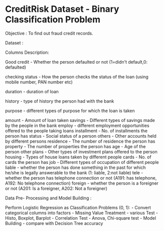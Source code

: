 # CreditRisk Dataset - Binary Classification Problem 

Objective : To find out fraud credit records.

Dataset :

Columns	Description:



Good credit	    -                     Whether the person defaulted or not (1=didn't default,0: defaulted)

checking status	 -                    How the person checks the status of the loan (using mobile number, PAN number etc)

duration	-                           duration of loan 

history	 -                            type of history the person had with the bank

purpose	 -                            different types of purpose for which the loan is taken

amount  -                           	Amount of loan taken
savings -                           	Different types of savings made by the people in the bank
employ	-                             different employment opportunities offered to the people taking loans
installment -                       	No. of installments the person has
status	 -                            Social status of a person
others	-                             Other accounts held by different persons
residence	 -                          The number of residence the person has
property	-                           The number of properties the person has
age	-                                 Age of the person
other plans	-                         Other types of investment plans offered to the person
housing	 -                            Types of house loans taken by different people
cards  -                             	No. of cards the person has
job	 -                                Different types of occupation of different people
liable -                            	whether the person has done something in the past for which he/she is legally answerable to the bank (1: liable, 2:not liable) 
tele	-                               whether the person has telephone connection or not (A191: has telephone, A192: No telephone connection)
foreign	-                             whether the person is a foreigner or not (A201: Is a foreigner, A202: Not a foreigner)


Data Pre- Processing and Model Building :

  Perform Logistic Regression as Classification Problems (0, 1):
           - Convert categorical columns into factors
           - Missing Value Treatment 
           - various Test - Histo, Boxplot, Barplot
           - Correlation Test - Anova, Chi-square test
           - Model Building 
           - compare with Decision Tree accuracy 
           
           
  

